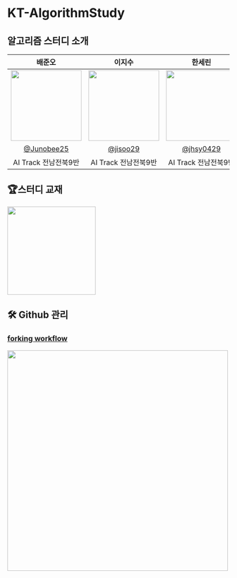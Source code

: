 # KT-AlgorithmStudy
## 알고리즘 스터디 소개

| 배준오 | 이지수 | 한세린 | 김성호 | 이길원|                                                                                                     
| :------------------------------------------------------------------------------: | :--------------------------------------------------------------------------------: | :--------------------------------------------------------------------------------: | :--------------------------------------------------------------------------------: | :--------------------------------------------------------------------------------: |
|   <img width="160px" src="https://avatars.githubusercontent.com/u/109403631?v=4" /> | <img width="160px" src="https://user-images.githubusercontent.com/50205887/207570536-f5a82e48-99a1-4399-91d3-75fc5f8f3349.png" /> | <img width="160px" src="https://github.com/jhsy0429"/> |<img width="160px" src="">|<img width="160px" src="https://avatars.githubusercontent.com/u/89768010?v=4">
| [@Junobee25](https://github.com/Junobee25)   |  [@jisoo29](https://github.com/jisoo29)  | [@jhsy0429](https://github.com/jhsy0429)  |[@성호]()|[@GilWonLee](https://github.com/ROADwon)
| AI Track 전남전북9반 | AI Track 전남전북9반  | AI Track 전남전북9반  |  AI Track 전남전북9반|  AI Track 전남전북9반 |
<!-- <div align="center"> -->

## 🏆스터디 교재
<img width="200px" src="https://image.aladin.co.kr/product/24788/21/cover500/k342631735_1.jpg">  

## 🛠 Github 관리
### [forking workflow](https://velog.io/@hyowon_lee/Git-GitHub%EB%A1%9C-%ED%98%91%EC%97%85%ED%95%98%EA%B8%B0-Forking-Workflow)
<img width="500px" src="https://velog.velcdn.com/images%2Fhyowon_lee%2Fpost%2F6356c523-e11d-45f7-a24e-1321fc077480%2Fimage.png"/>
<!-- </div> -->
